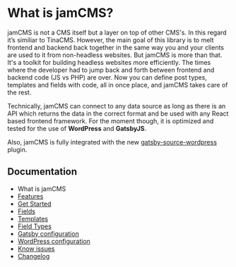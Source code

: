 # What is jamCMS?

jamCMS is not a CMS itself but a layer on top of other CMS's. In this regard it’s similiar to TinaCMS. However, the main goal of this library is to melt frontend and backend back together in the same way you and your clients are used to it from non-headless websites.
But jamCMS is more than that. It's a toolkit for building headless websites more efficiently. The times where the developer had to jump back and forth between frontend and backend code (JS vs PHP) are over. Now you can define post types, templates and fields with code, all in once place, and jamCMS takes care of the rest.

Technically, jamCMS can connect to any data source as long as there is an API which returns the data in the correct format and be used with any React based frontend framework. For the moment though, it is optimized and tested for the use of **WordPress** and **GatsbyJS**.

Also, jamCMS is fully integrated with the new [gatsby-source-wordpress](https://www.gatsbyjs.com/plugins/gatsby-source-wordpress/) plugin.

## Documentation

- What is jamCMS
- [Features](https://github.com/robinzimmer1989/jam-cms/blob/master/docs/features.md)
- [Get Started](https://github.com/robinzimmer1989/jam-cms/blob/master/docs/get-started.md)
- [Fields](https://github.com/robinzimmer1989/jam-cms/blob/master/docs/fields.md)
- [Templates](https://github.com/robinzimmer1989/jam-cms/blob/master/docs/templates.md)
- [Field Types](https://github.com/robinzimmer1989/jam-cms/blob/master/docs/field-types.md)
- [Gatsby configuration](https://github.com/robinzimmer1989/jam-cms/blob/master/docs/gatsby-config.md)
- [WordPress configuration](https://github.com/robinzimmer1989/jam-cms/blob/master/docs/wordpress-config.md)
- [Know issues](https://github.com/robinzimmer1989/jam-cms/blob/master/docs/known-issues.md)
- [Changelog](https://github.com/robinzimmer1989/jam-cms/blob/master/docs/changelog.md)
